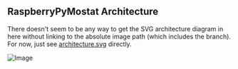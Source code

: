 RaspberryPyMostat Architecture
------------------------------

There doesn't seem to be any way to get the SVG architecture diagram in here without linking to the absolute image path (which includes the branch). For now, just see [architecture.svg](architecture.svg) directly.

![Image](https://raw.githubusercontent.com/jantman/RaspberryPyMostat/PoC/architecture.svg)
